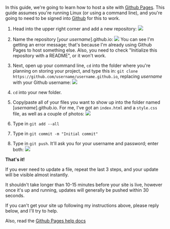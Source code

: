 In this guide, we're going to learn how to host a site with [Github Pages](https://pages.github.com/). 
This guide assumes you're running Linux (or using a command line), and you're going to need to be signed into [Github](https://github.com) for this to work. 

 1. Head into the upper right corner and add a new repository: ![](http://s13.postimg.org/ikhmpllsn/image.png)

 2. Name the repository [*your username*].github.io: ![](http://s27.postimg.org/5w0nlyw4j/image.png) You can see I'm getting an error message; that's because I'm already using Github Pages to host something else. Also, you need to check "Initialize this repository with a README", or it won't work. 

 3. Next, open up your command line, `cd` into the folder where you're planning on storing your project, and type this in: `git clone https://github.com/username/username.github.io`, replacing *username* with your Github username: ![](http://s24.postimg.org/tpb6iwpat/image.png)

 4. `cd` into your new folder. 

 5. Copy/paste all of your files you want to show up into the folder named [*username*].github.io. For me, I've got an `index.html` and a `style.css` file, as well as a couple of photos: ![](http://s22.postimg.org/rr9h6pe1t/image.png) 

 6. Type in `git add --all`

 7. Type in `git commit -m "Initial commit"`

 8. Type in `git push`. It'll ask you for your username and password; enter both: ![](http://s29.postimg.org/ayqpp4y6v/image.png)

**That's it!**

If you ever need to update a file, repeat the last 3 steps, and your update will be visible almost instantly. 

It shouldn't take longer than 10-15 minutes before your site is live, however once it's up and running, updates will generally be pushed within 30 seconds. 

If you can't get your site up following my instructions above, please reply below, and I'll try to help. 

Also, read the [Github Pages help docs](https://help.github.com/categories/github-pages-basics/)
